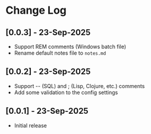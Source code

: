 # Change Log

## [0.0.3] - 23-Sep-2025

- Support REM comments (Windows batch file)
- Rename default notes file to `notes.md`

## [0.0.2] - 23-Sep-2025

- Support -- (SQL) and ; (Lisp, Clojure, etc.) comments
- Add some validation to the config settings

## [0.0.1] - 23-Sep-2025

- Initial release